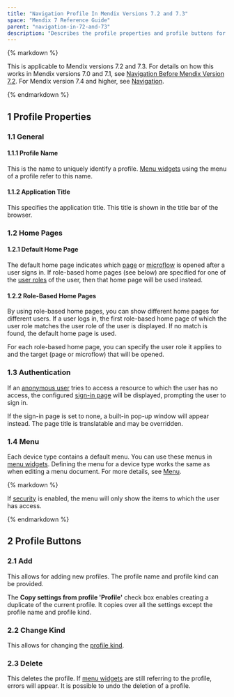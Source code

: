 ```yaml
---
title: "Navigation Profile In Mendix Versions 7.2 and 7.3"
space: "Mendix 7 Reference Guide"
parent: "navigation-in-72-and-73"
description: "Describes the profile properties and profile buttons for Mendix version 7.2 and 7.3."
---
```


<div class="alert alert-warning">{% markdown %}

This is applicable to Mendix versions 7.2 and 7.3. For details on how this works in Mendix versions 7.0 and 7.1, see [Navigation Before Mendix Version 7.2](navigation-before-72). For Mendix version 7.4 and higher, see [Navigation](navigation).

{% endmarkdown %}</div>

## 1 Profile Properties

### 1.1 General

#### 1.1.1 Profile Name

This is the name to uniquely identify a profile. [Menu widgets](menu-widgets) using the menu of a profile refer to this name.

#### 1.1.2 Application Title

This specifies the application title. This title is shown in the title bar of the browser.

### 1.2 Home Pages

#### 1.2.1 Default Home Page

The default home page indicates which [page](page) or [microflow](microflow) is opened after a user signs in. If role-based home pages (see below) are specified for one of the [user roles](user-roles) of the user, then that home page will be used instead.

#### 1.2.2 Role-Based Home Pages

By using role-based home pages, you can show different home pages for different users. If a user logs in, the first role-based home page of which the user role matches the user role of the user is displayed. If no match is found, the default home page is used.

For each role-based home page, you can specify the user role it applies to and the target (page or microflow) that will be opened.

### 1.3 Authentication

If an [anonymous user](anonymous-users) tries to access a resource to which the user has no access, the configured [sign-in page](authentication-widgets) will be displayed, prompting the user to sign in.

If the sign-in page is set to none, a built-in pop-up window will appear instead. The page title is translatable and may be overridden.

### 1.4 Menu

Each device type contains a default menu. You can use these menus in [menu widgets](menu-widgets). Defining the menu for a device type works the same as when editing a menu document. For more details, see [Menu](menu).

<div class="alert alert-warning">{% markdown %}

If [security](project-security) is enabled, the menu will only show the items to which the user has access.

{% endmarkdown %}</div>

## 2 Profile Buttons

### 2.1 Add

This allows for adding new profiles. The profile name and profile kind can be provided. 

The **Copy settings from profile 'Profile'** check box enables creating a duplicate of the current profile. It copies over all the settings except the profile name and profile kind.

### 2.2 Change Kind

This allows for changing the [profile kind](navigation).

### 2.3 Delete

This deletes the profile. If [menu widgets](menu-widgets) are still referring to the profile, errors will appear. It is possible to undo the deletion of a profile.
